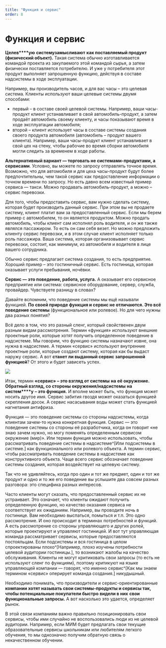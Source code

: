 ```yaml
---
title: "Функция и сервис"
order: 8
---
```


# Функция и сервис

**Целев****ую** **систем****у****за****мысли****вают** **как поставляемый продукт (физический объект).** Такая система обычно изготавливается командой проекта из закупаемого этой командой сырья, а затем физически поставляется потребителю. И уже у потребителя этот продукт выполняет запрошенную функцию, действуя в составе надсистемы в ходе эксплуатации.

Например, вы производитель часов, и для вас часы – это целевая система. Клиенты используют ваши целевые системы двумя способами:

* первый – в составе своей целевой системы. Например, ваши часы-продукт клиент устанавливает в свой автомобиль-продукт, а затем продаёт автомобиль своему клиенту, и часы показывают время в ходе эксплуатации автомобиля;
* второй – клиент использует часы в составе системы создания своего продукта автомобиля (автомобиль – продукт вашего клиента). Например, ваши часы-продукт клиент устанавливает в свой цех на стену, чтобы рабочие во время сборки автомобиля могли следить за временем в ходе работы.

**Альтернативный вариант — торговать не системами-продуктами, а сервисами**. Условно, вы можете по запросу отправлять точное время. Возможно, что для автомобиля и для цеха часы-продукт будут более предпочтительны, чем такой сервис как предоставление информации о точном времени по запросу. Но есть давно всем известный пример сервиса — такси. Можно продавать автомобиль-продукт, а можно – сервис перевозки.

Для того, чтобы предоставить сервис, вам нужно сделать систему, которая будет производить данный сервис. При этом вы не продаете систему, клиент платит вам за предоставленный сервис. Если мы берем пример с автомобилем, то он является продуктом. Можно продать автомобиль, чтобы клиент сам исполнял роль водителя, и он же также являлся пассажиром. То есть он сам себя везет. Но можно предложить клиенту сервис перевозки, и в этом случае клиент исполняет только роль пассажира. Ваша система, которая организовывает сервис перевозки, состоит, как минимум, из автомобиля и водителя в лице вашего сотрудника.

Обычно сервис предлагает система создания, то есть предприятие. Хороший пример – это гостиничный сервис. Есть гостиница, которая оказывает услуги пребывания, ночёвки.

**Сервис — это поведение, работа, услуга.** А оказывает его сервисное предприятие или система: сервисное оборудование, сервер, служба, провайдер. Чувствуете разницу в словах?

Давайте вспомним, что поведение системы мы ещё называли функцией. **По своей природе функция и сервис не отличаются. Это всё поведение системы** (функциональное или ролевое). Но для чего нужны два разных понятия?

Всё дело в том, что это разный сленг, который свойственен двум разным видам рассмотрения. Термин «функция» используют внешние проектные роли, которые хотят получить определенное поведение в надсистеме. Мы говорим, что функцию системы назначают извне, она нужна в надсистеме. А термин «сервис» используют внутренние проектные роли, которые создают систему, которая как бы выдаст наружу сервис. А вот **станет ли выданный сервис запрошенной функцией**? От этого и будет зависеть успех.

![](/ru/personal/systems-thinking-introduction/23.png)

Итак, термин **«сервис» – это взгляд от системы** **на** **её окружени****е****. Обратный взгляд, со стороны окружения/надсистемы** **на** **систем****у** **– это функци****я****.** И вполне может быть, что функция может носить другое имя. Сервис забития гвоздя может оказаться функцией скрепления досок. А сервис насасывания воды может стать функцией нагнетания антифриза.

Функция — это поведение системы со стороны надсистемы, когда клиентам зачем-то нужна конкретная функция. Сервис — это поведение системы со стороны её разработчика, когда он говорит «не знаю зачем нужно, но могу поменять определенным сервисом окружение (мир)». Или термин функция можно использовать, чтобы рассматривать поведение системы в надсистеме^[Или подсистемы в системе.] как функционального или ролевого объекта. А термин сервис, чтобы рассматривать поведение системы в надсистеме как конструктивного объекта. Чаще всего сервис обозначает поведение системы создания, которая воздействует на целевую систему.

Так что не удивляйтесь, когда про один и тот же предмет, один и тот же продукт и одно и то же его поведение вы услышите два совсем разных разговора: это специфика разных интересов.

Часто клиенты могут сказать, что предоставленный сервис их не устраивает. Это означает, что клиенты ожидают получить определенную функцию, но качество оказания сервиса не соответствует их ожиданиям. Например, вы проводите ночь в гостинице. Вам необходимо выспаться, помыться и т.п. Это одно рассмотрение. И оно происходит в терминах потребностей и функций. А есть рассмотрение со стороны управляющего и других ролей, которые проектируют и управляют гостиницей. И вот тут управляющая команда рассматривает сервисы, которые предоставляются постояльцам. Если подсистемы и вся гостиница в целом спроектированы плохо^[Например, плохо изучены потребности целевой аудитории гостиницы.], то возникают жалобы на качество обслуживания. Клиенты не могут критиковать свои запросы (то есть не используют сленг по функциям), поэтому критикуют на языке управляющей компании — говорят, что именно сервис^[Как мы знаем термином «сервис» оперирует команда создания.] никудышный.

Необходимо понимать, что производители и сервис-ориентированные **компании хотят называть свои системы-продукты и сервисы так, чтобы потенциальные покупатели быстро** **видели в них** **свои функциональные запросы.** А вот насколько это удается, определяет рынок.

В этой связи компаниям важно правильно позиционировать свои сервисы, чтобы ими случайно не воспользовались люди из не целевой аудитории. Например, если МИМ будет предлагать свои текущие образовательные сервисы школьникам или любителям легкого обучения, то мы однозначно получим обратную связь о некачественном обучении.